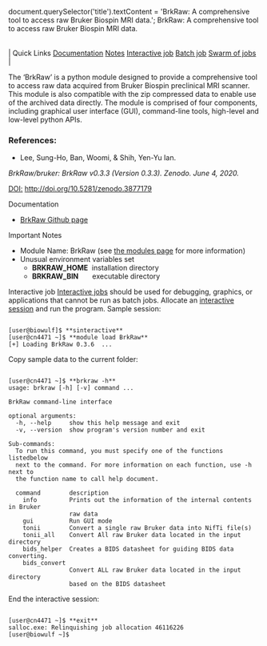 

document.querySelector('title').textContent = 'BrkRaw: A comprehensive tool to access raw Bruker Biospin MRI data.';
BrkRaw: A comprehensive tool to access raw Bruker Biospin MRI data.


|  |
| --- |
| 
Quick Links
[Documentation](#doc)
[Notes](#notes)
[Interactive job](#int) 
[Batch job](#sbatch) 
[Swarm of jobs](#swarm) 
 |



The ‘BrkRaw’ is a python module designed to provide a comprehensive tool to access raw data acquired from Bruker Biospin preclinical MRI scanner. This module is also compatible with the zip compressed data to enable use of the archived data directly.
The module is comprised of four components, including graphical user interface (GUI), command-line tools, high-level and low-level python APIs.



### References:


* Lee, Sung-Ho, Ban, Woomi, & Shih, Yen-Yu Ian.   

 *BrkRaw/bruker: BrkRaw v0.3.3 (Version 0.3.3). Zenodo. June 4, 2020.*  

[DOI:](http://doi.org/10.5281/zenodo.3877179)  http://doi.org/10.5281/zenodo.3877179


Documentation
* [BrkRaw Github page](https://github.com/BrkRaw/bruker)


Important Notes
* Module Name: BrkRaw (see [the modules page](https://hpc.nih.gov/apps/modules.html) for more information)
* Unusual environment variables set
	+ **BRKRAW\_HOME**  installation directory
	+ **BRKRAW\_BIN**       executable directory



Interactive job
[Interactive jobs](/docs/userguide.html#int) should be used for debugging, graphics, or applications that cannot be run as batch jobs.
Allocate an [interactive session](/docs/userguide.html#int) and run the program. Sample session:



```

[user@biowulf]$ **sinteractive** 
[user@cn4471 ~]$ **module load BrkRaw** 
[+] Loading BrkRaw 0.3.6  ...

```

Copy sample data to the current folder:

```

[user@cn4471 ~]$ **brkraw -h**
usage: brkraw [-h] [-v] command ...

BrkRaw command-line interface

optional arguments:
  -h, --help     show this help message and exit
  -v, --version  show program's version number and exit

Sub-commands:
  To run this command, you must specify one of the functions listedbelow
  next to the command. For more information on each function, use -h next to
  the function name to call help document.

  command        description
    info         Prints out the information of the internal contents in Bruker
                 raw data
    gui          Run GUI mode
    tonii        Convert a single raw Bruker data into NifTi file(s)
    tonii_all    Convert All raw Bruker data located in the input directory
    bids_helper  Creates a BIDS datasheet for guiding BIDS data converting.
    bids_convert
                 Convert ALL raw Bruker data located in the input directory
                 based on the BIDS datasheet

```

End the interactive session:

```

[user@cn4471 ~]$ **exit**
salloc.exe: Relinquishing job allocation 46116226
[user@biowulf ~]$

```





